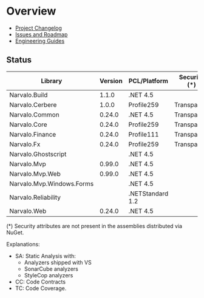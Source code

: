 Overview
========

- [Project Changelog](Changelog.md)
- [Issues and Roadmap](Issues.md)
- [Engineering Guides](engineering/index.md)

Status
------

Library                   | Version     | PCL/Platform     | Security (*) | SA | CC | TC
--------------------------|-------------|------------------|--------------|----|----|-----
Narvalo.Build             | 1.1.0       | .NET 4.5         |              |    |    |
Narvalo.Cerbere           | 1.0.0       | Profile259       | Transparent  |    | OK | 100%
Narvalo.Common            | 0.24.0      | .NET 4.5         | Transparent  |    | OK |
Narvalo.Core              | 0.24.0      | Profile259       | Transparent  |    | OK |
Narvalo.Finance           | 0.24.0      | Profile111       | Transparent  |    | OK |
Narvalo.Fx                | 0.24.0      | Profile259       | Transparent  |    | OK |
Narvalo.Ghostscript       |             | .NET 4.5         |              |    |    |
Narvalo.Mvp               | 0.99.0      | .NET 4.5         |              |    |    |
Narvalo.Mvp.Web           | 0.99.0      | .NET 4.5         |              |    |    |
Narvalo.Mvp.Windows.Forms |             | .NET 4.5         |              |    |    |
Narvalo.Reliability       |             | .NETStandard 1.2 |              |    |    |
Narvalo.Web               | 0.24.0      | .NET 4.5         |              |    | OK |

(*) Security attributes are not present in the assemblies distributed via NuGet.

Explanations:
- SA: Static Analysis with:
  * Analyzers shipped with VS
  * SonarCube analyzers
  * StyleCop analyzers
- CC: Code Contracts
- TC: Code Coverage.
